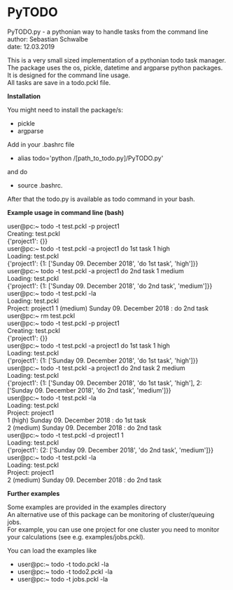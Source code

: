 # PyTODO  
PyTODO.py - a pythonian way to handle tasks from the command line  
author: Sebastian Schwalbe  
date:   12.03.2019  

This is a very small sized implementation of a pythonian todo task manager.  
The package uses the os, pickle, datetime and argparse python packages.  
It is designed for the command line usage.  
All tasks are save in a todo.pckl file.  

**Installation**  

You might need to install the package/s:  

* pickle  
* argparse   

Add in your .bashrc file  

* alias todo='python /[path_to_todo.py]/PyTODO.py'  

and do  

* source .bashrc.  

After that the todo.py is available as todo command in your bash.  

**Example usage in command line (bash)**

user@pc:~ todo -t test.pckl -p project1  
Creating: test.pckl  
{'project1': {}}  
user@pc:~ todo -t test.pckl -a project1 do 1st task 1 high  
Loading: test.pckl  
{'project1': {1: ['Sunday 09. December 2018', 'do 1st task', 'high']}}  
user@pc:~ todo -t test.pckl -a project1 do 2nd task 1 medium  
Loading: test.pckl  
{'project1': {1: ['Sunday 09. December 2018', 'do 2nd task', 'medium']}}  
user@pc:~ todo -t test.pckl -la  
Loading: test.pckl  
Project: project1
1 (medium) Sunday 09. December 2018 : do 2nd task  
user@pc:~ rm test.pckl  
user@pc:~ todo -t test.pckl -p project1  
Creating: test.pckl  
{'project1': {}}  
user@pc:~ todo -t test.pckl -a project1 do 1st task 1 high  
Loading: test.pckl  
{'project1': {1: ['Sunday 09. December 2018', 'do 1st task', 'high']}}  
user@pc:~ todo -t test.pckl -a project1 do 2nd task 2 medium  
Loading: test.pckl  
{'project1': {1: ['Sunday 09. December 2018', 'do 1st task', 'high'], 2: ['Sunday 09. December 2018', 'do 2nd task', 'medium']}}  
user@pc:~ todo -t test.pckl -la  
Loading: test.pckl  
Project: project1  
1 (high) Sunday 09. December 2018 : do 1st task  
2 (medium) Sunday 09. December 2018 : do 2nd task  
user@pc:~ todo -t test.pckl -d project1 1  
Loading: test.pckl  
{'project1': {2: ['Sunday 09. December 2018', 'do 2nd task', 'medium']}}  
user@pc:~ todo -t test.pckl -la  
Loading: test.pckl  
Project: project1  
2 (medium) Sunday 09. December 2018 : do 2nd task  

**Further examples**

Some examples are provided in the examples directory  
An alternative use of this package can be monitoring of cluster/queuing jobs.  
For example, you can use one project for one cluster you need to monitor your calculations (see e.g. examples/jobs.pckl).   

You can load the examples like  
* user@pc:~ todo -t todo.pckl -la
* user@pc:~ todo -t todo2.pckl -la
* user@pc:~ todo -t jobs.pckl -la
